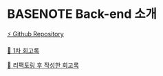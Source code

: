 # BASENOTE Back-end 소개

[⚡️ Github Repository](https://github.com/wecode-bootcamp-korea/fullstack1-1st-BaseNote-backend)

[💫 1차 회고록](https://undefinedp.github.io/회고/BASENOTE/)

[💫 리팩토링 후 작성한 회고록](https://undefinedp.github.io/%ED%9A%8C%EA%B3%A0/BASENOTE-REF/)
